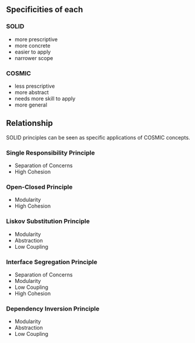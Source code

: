 ## Specificities of each

### SOLID

- more prescriptive
- more concrete
- easier to apply
- narrower scope

### COSMIC

- less prescriptive
- more abstract
- needs more skill to apply
- more general


## Relationship

SOLID principles can be seen as specific applications of COSMIC concepts.


### Single Responsibility Principle
- Separation of Concerns
- High Cohesion

### Open-Closed Principle
- Modularity
- High Cohesion

### Liskov Substitution Principle
- Modularity
- Abstraction
- Low Coupling

### Interface Segregation Principle
- Separation of Concerns
- Modularity
- Low Coupling
- High Cohesion

### Dependency Inversion Principle
- Modularity
- Abstraction
- Low Coupling
